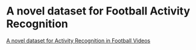 # A novel dataset for Football Activity Recognition
[A novel dataset for Activity Recognition in Football Videos](https://meenaboora.github.io/activity-recognition/)
